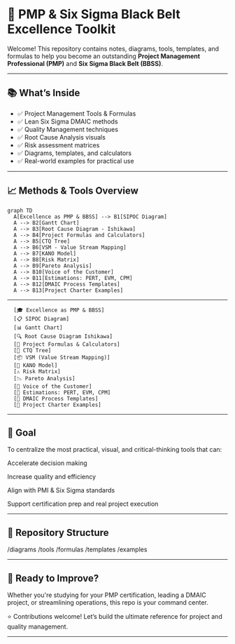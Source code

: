 # 🎯 PMP & Six Sigma Black Belt Excellence Toolkit

Welcome! This repository contains notes, diagrams, tools, templates, and formulas to help you become an outstanding **Project Management Professional (PMP)** and **Six Sigma Black Belt (BBSS)**.

---

## 📚 What’s Inside

- ✅ Project Management Tools & Formulas
- ✅ Lean Six Sigma DMAIC methods
- ✅ Quality Management techniques
- ✅ Root Cause Analysis visuals
- ✅ Risk assessment matrices
- ✅ Diagrams, templates, and calculators
- ✅ Real-world examples for practical use

---

## 📈 Methods & Tools Overview

```mermaid
graph TD
  A[Excellence as PMP & BBSS] --> B1[SIPOC Diagram]
  A --> B2[Gantt Chart]
  A --> B3[Root Cause Diagram - Ishikawa]
  A --> B4[Project Formulas and Calculators]
  A --> B5[CTQ Tree]
  A --> B6[VSM - Value Stream Mapping]
  A --> B7[KANO Model]
  A --> B8[Risk Matrix]
  A --> B9[Pareto Analysis]
  A --> B10[Voice of the Customer]
  A --> B11[Estimations: PERT, EVM, CPM]
  A --> B12[DMAIC Process Templates]
  A --> B13[Project Charter Examples]

```

---

```
  [🎓 Excellence as PMP & BBSS]
  [📋 SIPOC Diagram]
  [📊 Gantt Chart]
  [🔍 Root Cause Diagram Ishikawa]
  [📐 Project Formulas & Calculators]
  [🌲 CTQ Tree]
  [📦 VSM (Value Stream Mapping)]
  [🎯 KANO Model]
  [⚠️ Risk Matrix]
  [📉 Pareto Analysis]
  [💬 Voice of the Customer]
  [🧮 Estimations: PERT, EVM, CPM]
  [🔄 DMAIC Process Templates]
  [📌 Project Charter Examples]
```
---
## 🧠 Goal
To centralize the most practical, visual, and critical-thinking tools that can:

Accelerate decision making

Increase quality and efficiency

Align with PMI & Six Sigma standards

Support certification prep and real project execution

---

## 📁 Repository Structure


/diagrams
/tools
/formulas
/templates
/examples

---
## 🚀 Ready to Improve?
Whether you're studying for your PMP certification, leading a DMAIC project, or streamlining operations, this repo is your command center.

⭐ Contributions welcome! Let’s build the ultimate reference for project and quality management.

---
